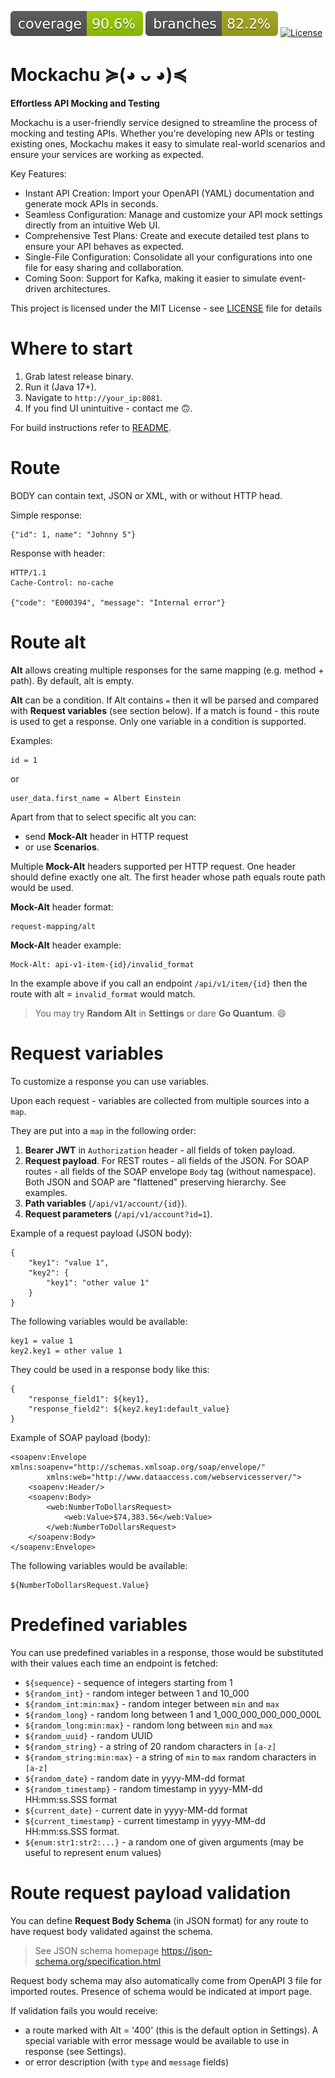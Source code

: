 ![Coverage](.github/badges/jacoco.svg)
![Branches](.github/badges/branches.svg)
[![License](.github/badges/license.svg)](/LICENSE)

# Mockachu ≽(◕ ᴗ ◕)≼

**Effortless API Mocking and Testing**

Mockachu is a user-friendly service designed to
streamline the process of mocking and testing APIs.
Whether you're developing new APIs or testing existing ones,
Mockachu makes it easy to simulate real-world
scenarios and ensure your services are working as expected.

Key Features:
- Instant API Creation: Import your OpenAPI (YAML) documentation and generate mock APIs in seconds.
- Seamless Configuration: Manage and customize your API mock settings directly from an intuitive Web UI.
- Comprehensive Test Plans: Create and execute detailed test plans to ensure your API behaves as expected.
- Single-File Configuration: Consolidate all your configurations into one file for easy sharing and collaboration.
- Coming Soon: Support for Kafka, making it easier to simulate event-driven architectures.

This project is licensed under the MIT License -
see [LICENSE](/LICENSE) file for details

# Where to start

1. Grab latest release binary.
2. Run it (Java 17+).
3. Navigate to `http://your_ip:8081`.
4. If you find UI unintuitive - contact me 🙃.

For build instructions refer to [README](/src/main/webapp/README.md).

# Route

BODY can contain text, JSON or XML, with or without HTTP head.

Simple response:

    {"id": 1, name": "Johnny 5"}

Response with header:

    HTTP/1.1
    Cache-Control: no-cache
        
    {"code": "E000394", "message": "Internal error"}

# Route alt

**Alt** allows creating multiple responses
for the same mapping (e.g. method + path).
By default, alt is empty.

**Alt** can be a condition.
If Alt contains `=` then it wll be parsed and compared
with **Request variables** (see section below).
If a match is found - this route is used to get a response.
Only one variable in a condition is supported.

Examples:

    id = 1

or

    user_data.first_name = Albert Einstein

Apart from that to select specific alt you can:
- send **Mock-Alt** header in HTTP request
- or use **Scenarios**.

Multiple **Mock-Alt** headers supported per HTTP request.
One header should define exactly one alt.
The first header whose path equals route path would be used.

**Mock-Alt** header format:

    request-mapping/alt

**Mock-Alt** header example:

    Mock-Alt: api-v1-item-{id}/invalid_format

In the example above if you call an endpoint `/api/v1/item/{id}`
then the route with alt = `invalid_format` would match.

> You may try **Random Alt** in **Settings** or dare **Go Quantum**. 😄

# Request variables

To customize a response you can use variables.

Upon each request - variables are collected from multiple sources into a `map`.

They are put into a `map` in the following order:

1. **Bearer JWT** in `Authorization` header - all fields of token payload.
2. **Request payload**.
For REST routes - all fields of the JSON.
For SOAP routes - all fields of the SOAP envelope `Body` tag (without namespace).
Both JSON and SOAP are "flattened" preserving hierarchy. See examples.
3. **Path variables** (`/api/v1/account/{id}`).
4. **Request parameters** (`/api/v1/account?id=1`).


Example of a request payload (JSON body):

    {
        "key1": "value 1",
        "key2": {
            "key1": "other value 1"
        }
    }

The following variables would be available:

    key1 = value 1
    key2.key1 = other value 1

They could be used in a response body like this:

    {
        "response_field1": ${key1},
        "response_field2": ${key2.key1:default_value}
    }

Example of SOAP payload (body):

    <soapenv:Envelope xmlns:soapenv="http://schemas.xmlsoap.org/soap/envelope/"
            xmlns:web="http://www.dataaccess.com/webservicesserver/">
        <soapenv:Header/>
        <soapenv:Body>
            <web:NumberToDollarsRequest>
                <web:Value>$74,383.56</web:Value>
            </web:NumberToDollarsRequest>
        </soapenv:Body>
    </soapenv:Envelope>

The following variables would be available:

    ${NumberToDollarsRequest.Value}

# Predefined variables

You can use predefined variables in a response, those would be substituted
with their values each time an endpoint is fetched:

- `${sequence}` - sequence of integers starting from 1
- `${random_int}` - random integer between 1 and 10_000
- `${random_int:min:max}` - random integer between `min` and `max`
- `${random_long}` - random long between 1 and 1_000_000_000_000_000L
- `${random_long:min:max}` - random long between `min` and `max`
- `${random_uuid}` - random UUID
- `${random_string}` - a string of 20 random characters in `[a-z]`
- `${random_string:min:max}` - a string of `min` to `max` random characters in `[a-z]`
- `${random_date}` - random date in yyyy-MM-dd format
- `${random_timestamp}` - random timestamp in yyyy-MM-dd HH:mm:ss.SSS format
- `${current_date}` - current date in yyyy-MM-dd format
- `${current_timestamp}` - current timestamp in yyyy-MM-dd HH:mm:ss.SSS format.
- `${enum:str1:str2:...}` - a random one of given arguments (may be useful to represent enum values)

# Route request payload validation

You can define **Request Body Schema** (in JSON format) for any route
to have request body validated against the schema.

> See JSON schema homepage
https://json-schema.org/specification.html

Request body schema may also automatically come from OpenAPI 3 file
for imported routes.
Presence of schema would be indicated at import page.

If validation fails you would receive:
- a route marked with Alt = '400' (this is the default option in Settings).
  A special variable with error message would be available
  to use in response (see Settings).
- or error description (with `type` and `message` fields)
